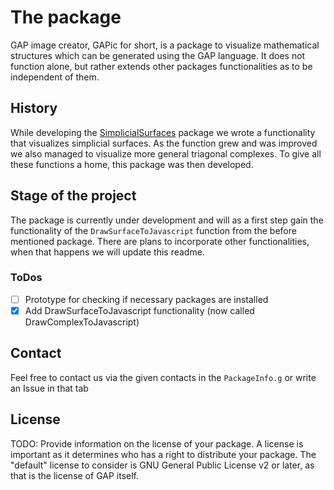 # The package

GAP image creator, GAPic for short, is a package to visualize mathematical structures which can be generated using the GAP language. It does not function alone, but rather extends other packages functionalities as to be independent of them.

## History
While developing the [SimplicialSurfaces](https://github.com/gap-packages/SimplicialSurfaces) package we wrote a functionality that visualizes simplicial surfaces. As the function grew and was improved we also managed to visualize more general triagonal complexes. To give all these functions a home, this package was then developed. 

## Stage of the project
The package is currently under development and will as a first step gain the functionality of the ```DrawSurfaceToJavascript``` function from the before mentioned package. There are plans to incorporate other functionalities, when that happens we will update this readme.

### ToDos
- [ ] Prototype for checking if necessary packages are installed
- [x] Add DrawSurfaceToJavascript functionality (now called DrawComplexToJavascript)

## Contact

Feel free to contact us via the given contacts in the ```PackageInfo.g``` or write an Issue in that tab

## License

TODO: Provide information on the license of your package. A license is
important as it determines who has a right to distribute your package. The
"default" license to consider is GNU General Public License v2 or later, as
that is the license of GAP itself.
